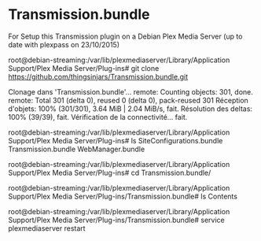 # Transmission.bundle

For Setup this Transmission plugin on a Debian Plex Media Server (up to date with plexpass on 23/10/2015)

root@debian-streaming:/var/lib/plexmediaserver/Library/Application Support/Plex Media Server/Plug-ins# git clone https://github.com/thingsinjars/Transmission.bundle.git

Clonage dans 'Transmission.bundle'...
remote: Counting objects: 301, done.
remote: Total 301 (delta 0), reused 0 (delta 0), pack-reused 301
Réception d'objets: 100% (301/301), 3.64 MiB | 2.04 MiB/s, fait.
Résolution des deltas: 100% (39/39), fait.
Vérification de la connectivité... fait.

root@debian-streaming:/var/lib/plexmediaserver/Library/Application Support/Plex Media Server/Plug-ins# ls
SiteConfigurations.bundle  Transmission.bundle  WebManager.bundle

root@debian-streaming:/var/lib/plexmediaserver/Library/Application Support/Plex Media Server/Plug-ins# cd Transmission.bundle/

root@debian-streaming:/var/lib/plexmediaserver/Library/Application Support/Plex Media Server/Plug-ins/Transmission.bundle# ls
Contents

root@debian-streaming:/var/lib/plexmediaserver/Library/Application Support/Plex Media Server/Plug-ins/Transmission.bundle# service plexmediaserver restart
